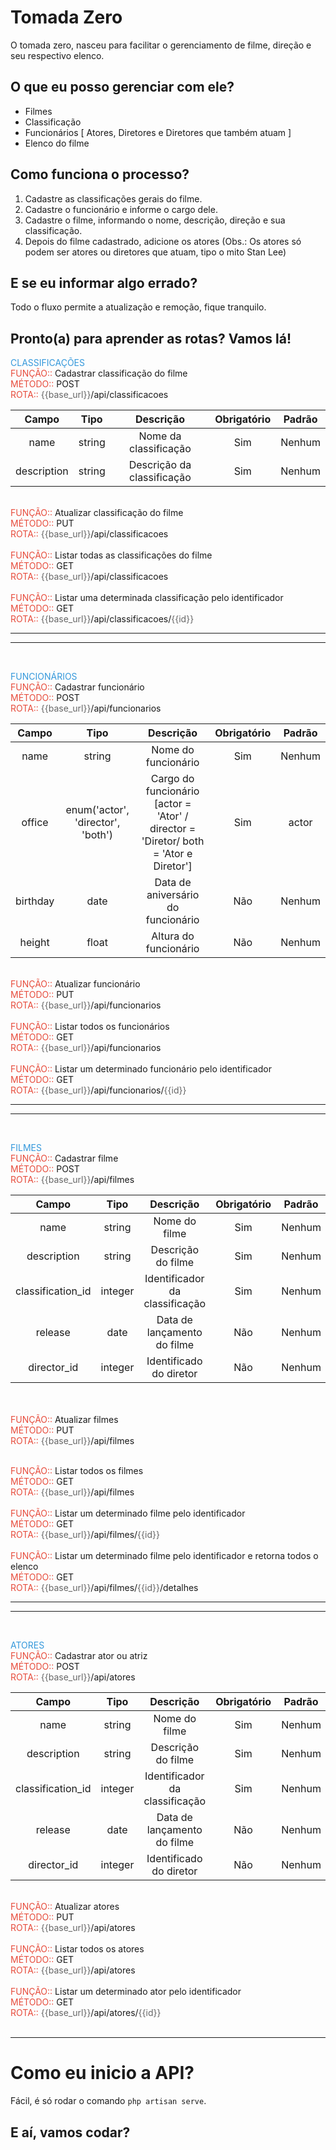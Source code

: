 # Tomada Zero
O tomada zero, nasceu para facilitar o gerenciamento de filme, direção e seu respectivo elenco.

## O que eu posso gerenciar com ele?

- Filmes
- Classificação
- Funcionários [ Atores, Diretores e Diretores que também atuam ]
- Elenco do filme

## Como funciona o processo?
1. Cadastre as classificações gerais do filme.
2. Cadastre o funcionário e informe o cargo dele.
3. Cadastre o filme, informando o nome, descrição, direção e sua classificação.
4. Depois do filme cadastrado, adicione os atores (Obs.: Os atores só podem ser atores ou diretores que atuam, tipo o mito Stan Lee) 

## E se eu informar algo errado?
Todo o fluxo permite a atualização e remoção, fique tranquilo.

## Pronto(a) para aprender as rotas? Vamos lá!

<span style="color:#3498db;">CLASSIFICAÇÕES</span><br>
<span style="color:#e74c3c;">FUNÇÃO:: </span>Cadastrar classificação do filme<br>
<span style="color:#e74c3c;">MÉTODO:: </span>POST<br>
<span style="color:#e74c3c;">ROTA:: </span><span style="color:#666;">{{base_url}}</span>/api/classificacoes<br>
<!-- <hr> -->
| Campo | Tipo| Descrição | Obrigatório | Padrão |
| :---: | :---: | :---: | :---: |:---: |
| name | string | Nome da classificação | Sim | Nenhum
| description | string | Descrição da classificação | Sim | Nenhum
<br>
<span style="color:#e74c3c;">FUNÇÃO:: </span>Atualizar classificação do filme<br>
<span style="color:#e74c3c;">MÉTODO:: </span>PUT<br>
<span style="color:#e74c3c;">ROTA:: </span><span style="color:#666;">{{base_url}}</span>/api/classificacoes
<br>
<br>
<span style="color:#e74c3c;">FUNÇÃO:: </span>Listar todas as classificações do filme<br>
<span style="color:#e74c3c;">MÉTODO:: </span>GET<br>
<span style="color:#e74c3c;">ROTA:: </span><span style="color:#666;">{{base_url}}</span>/api/classificacoes<br>
<br>
<span style="color:#e74c3c;">FUNÇÃO:: </span>Listar uma determinada classificação pelo identificador<br>
<span style="color:#e74c3c;">MÉTODO:: </span>GET<br>
<span style="color:#e74c3c;">ROTA:: </span><span style="color:#666;">{{base_url}}</span>/api/classificacoes/<span style="color:#666;">{{id}}</span><br>
<hr>
<hr>
<br>

<span style="color:#3498db;">FUNCIONÁRIOS</span><br>
<span style="color:#e74c3c;">FUNÇÃO:: </span>Cadastrar funcionário<br>
<span style="color:#e74c3c;">MÉTODO:: </span>POST<br>
<span style="color:#e74c3c;">ROTA:: </span><span style="color:#666;">{{base_url}}</span>/api/funcionarios<br>
<!-- <hr> -->
| Campo | Tipo| Descrição | Obrigatório |Padrão |
| :---: | :---: | :---: | :---: | :---: |
| name | string | Nome do funcionário | Sim | Nenhum
| office | enum('actor', 'director', 'both') | Cargo do funcionário [actor = 'Ator' / director = 'Diretor/ both = 'Ator e Diretor'] | Sim | actor
| birthday | date | Data de aniversário do funcionário | Não | Nenhum
| height | float | Altura do funcionário | Não | Nenhum
<br>
<span style="color:#e74c3c;">FUNÇÃO:: </span>Atualizar funcionário<br>
<span style="color:#e74c3c;">MÉTODO:: </span>PUT<br>
<span style="color:#e74c3c;">ROTA:: </span><span style="color:#666;">{{base_url}}</span>/api/funcionarios
<br>
<br>
<span style="color:#e74c3c;">FUNÇÃO:: </span>Listar todos os funcionários<br>
<span style="color:#e74c3c;">MÉTODO:: </span>GET<br>
<span style="color:#e74c3c;">ROTA:: </span><span style="color:#666;">{{base_url}}</span>/api/funcionarios<br>
<br>
<span style="color:#e74c3c;">FUNÇÃO:: </span>Listar um determinado funcionário pelo identificador<br>
<span style="color:#e74c3c;">MÉTODO:: </span>GET<br>
<span style="color:#e74c3c;">ROTA:: </span><span style="color:#666;">{{base_url}}</span>/api/funcionarios/<span style="color:#666;">{{id}}</span><br>
<hr>
<hr>
<br>

<span style="color:#3498db;">FILMES</span><br>
<span style="color:#e74c3c;">FUNÇÃO:: </span>Cadastrar filme<br>
<span style="color:#e74c3c;">MÉTODO:: </span>POST<br>
<span style="color:#e74c3c;">ROTA:: </span><span style="color:#666;">{{base_url}}</span>/api/filmes<br>
<!-- <hr> -->
| Campo | Tipo| Descrição | Obrigatório |Padrão |
| :---: | :---: | :---: | :---: | :---: |
| name | string | Nome do filme | Sim | Nenhum
| description | string| Descrição do filme | Sim | Nenhum
| classification_id | integer | Identificador da classificação | Sim | Nenhum
| release | date | Data de lançamento do filme | Não | Nenhum
| director_id | integer | Identificado do diretor | Não | Nenhum
<br><br>
<span style="color:#e74c3c;">FUNÇÃO:: </span>Atualizar filmes<br>
<span style="color:#e74c3c;">MÉTODO:: </span>PUT<br>
<span style="color:#e74c3c;">ROTA:: </span><span style="color:#666;">{{base_url}}</span>/api/filmes

<br>
<span style="color:#e74c3c;">FUNÇÃO:: </span>Listar todos os filmes<br>
<span style="color:#e74c3c;">MÉTODO:: </span>GET<br>
<span style="color:#e74c3c;">ROTA:: </span><span style="color:#666;">{{base_url}}</span>/api/filmes<br>

<br>
<span style="color:#e74c3c;">FUNÇÃO:: </span>Listar um determinado filme pelo identificador<br>
<span style="color:#e74c3c;">MÉTODO:: </span>GET<br>
<span style="color:#e74c3c;">ROTA:: </span><span style="color:#666;">{{base_url}}</span>/api/filmes/<span style="color:#666;">{{id}}</span><br>

<br>
<span style="color:#e74c3c;">FUNÇÃO:: </span>Listar um determinado filme pelo identificador e retorna todos o elenco<br>
<span style="color:#e74c3c;">MÉTODO:: </span>GET<br>
<span style="color:#e74c3c;">ROTA:: </span><span style="color:#666;">{{base_url}}</span>/api/filmes/<span style="color:#666;">{{id}}</span>/detalhes<br>
<hr>
<hr>
<br>

<span style="color:#3498db;">ATORES</span><br>
<span style="color:#e74c3c;">FUNÇÃO:: </span>Cadastrar ator ou atriz<br>
<span style="color:#e74c3c;">MÉTODO:: </span>POST<br>
<span style="color:#e74c3c;">ROTA:: </span><span style="color:#666;">{{base_url}}</span>/api/atores<br>
<!-- <hr> -->
| Campo | Tipo| Descrição | Obrigatório |Padrão |
| :---: | :---: | :---: | :---: | :---: |
| name | string | Nome do filme | Sim | Nenhum
| description | string| Descrição do filme | Sim | Nenhum
| classification_id | integer | Identificador da classificação | Sim | Nenhum
| release | date | Data de lançamento do filme | Não | Nenhum
| director_id | integer | Identificado do diretor | Não | Nenhum
<br>
<span style="color:#e74c3c;">FUNÇÃO:: </span>Atualizar atores
<br>
<span style="color:#e74c3c;">MÉTODO:: </span>PUT<br>
<span style="color:#e74c3c;">ROTA:: </span><span style="color:#666;">{{base_url}}</span>/api/atores

<br>
<br>
<span style="color:#e74c3c;">FUNÇÃO:: </span>Listar todos os atores<br>
<span style="color:#e74c3c;">MÉTODO:: </span>GET<br>
<span style="color:#e74c3c;">ROTA:: </span><span style="color:#666;">{{base_url}}</span>/api/atores<br>

<br>
<span style="color:#e74c3c;">FUNÇÃO:: </span>Listar um determinado ator pelo identificador<br>
<span style="color:#e74c3c;">MÉTODO:: </span>GET<br>
<span style="color:#e74c3c;">ROTA:: </span><span style="color:#666;">{{base_url}}</span>/api/atores/<span style="color:#666;">{{id}}</span><br>
<br>
<hr>

# Como eu inicio a API?
Fácil, é só rodar o comando <code>php artisan serve</code>.

## E aí, vamos codar?